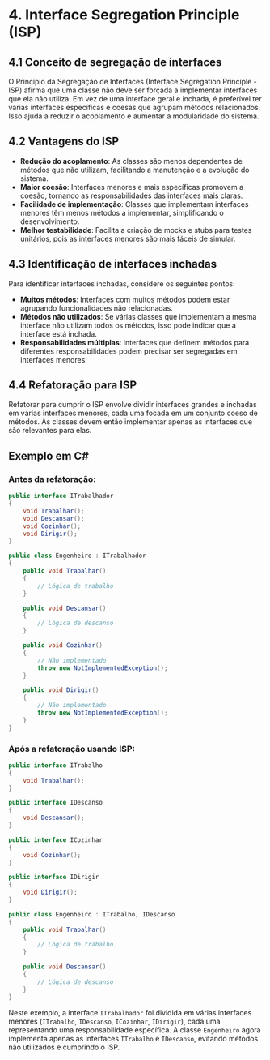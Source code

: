
# 4. Interface Segregation Principle (ISP)

## 4.1 Conceito de segregação de interfaces

O Princípio da Segregação de Interfaces (Interface Segregation Principle - ISP) afirma que uma classe não deve ser forçada a implementar interfaces que ela não utiliza. Em vez de uma interface geral e inchada, é preferível ter várias interfaces específicas e coesas que agrupam métodos relacionados. Isso ajuda a reduzir o acoplamento e aumentar a modularidade do sistema.

## 4.2 Vantagens do ISP

- **Redução do acoplamento**: As classes são menos dependentes de métodos que não utilizam, facilitando a manutenção e a evolução do sistema.
- **Maior coesão**: Interfaces menores e mais específicas promovem a coesão, tornando as responsabilidades das interfaces mais claras.
- **Facilidade de implementação**: Classes que implementam interfaces menores têm menos métodos a implementar, simplificando o desenvolvimento.
- **Melhor testabilidade**: Facilita a criação de mocks e stubs para testes unitários, pois as interfaces menores são mais fáceis de simular.

## 4.3 Identificação de interfaces inchadas

Para identificar interfaces inchadas, considere os seguintes pontos:

- **Muitos métodos**: Interfaces com muitos métodos podem estar agrupando funcionalidades não relacionadas.
- **Métodos não utilizados**: Se várias classes que implementam a mesma interface não utilizam todos os métodos, isso pode indicar que a interface está inchada.
- **Responsabilidades múltiplas**: Interfaces que definem métodos para diferentes responsabilidades podem precisar ser segregadas em interfaces menores.

## 4.4 Refatoração para ISP

Refatorar para cumprir o ISP envolve dividir interfaces grandes e inchadas em várias interfaces menores, cada uma focada em um conjunto coeso de métodos. As classes devem então implementar apenas as interfaces que são relevantes para elas.

## Exemplo em C#

### Antes da refatoração:
```csharp
public interface ITrabalhador
{
    void Trabalhar();
    void Descansar();
    void Cozinhar();
    void Dirigir();
}

public class Engenheiro : ITrabalhador
{
    public void Trabalhar()
    {
        // Lógica de trabalho
    }

    public void Descansar()
    {
        // Lógica de descanso
    }

    public void Cozinhar()
    {
        // Não implementado
        throw new NotImplementedException();
    }

    public void Dirigir()
    {
        // Não implementado
        throw new NotImplementedException();
    }
}
```

### Após a refatoração usando ISP:
```csharp
public interface ITrabalho
{
    void Trabalhar();
}

public interface IDescanso
{
    void Descansar();
}

public interface ICozinhar
{
    void Cozinhar();
}

public interface IDirigir
{
    void Dirigir();
}

public class Engenheiro : ITrabalho, IDescanso
{
    public void Trabalhar()
    {
        // Lógica de trabalho
    }

    public void Descansar()
    {
        // Lógica de descanso
    }
}
```

Neste exemplo, a interface `ITrabalhador` foi dividida em várias interfaces menores (`ITrabalho`, `IDescanso`, `ICozinhar`, `IDirigir`), cada uma representando uma responsabilidade específica. A classe `Engenheiro` agora implementa apenas as interfaces `ITrabalho` e `IDescanso`, evitando métodos não utilizados e cumprindo o ISP.
